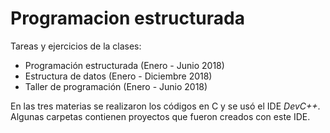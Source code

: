 # Programacion estructurada

Tareas y ejercicios de la clases:

- Programación estructurada (Enero - Junio 2018)
- Estructura de datos (Enero - Diciembre 2018)
- Taller de programación (Enero - Junio 2018)

En las tres materias se realizaron los códigos en C y se usó el IDE *DevC++*. Algunas carpetas contienen proyectos que fueron creados con este IDE.
